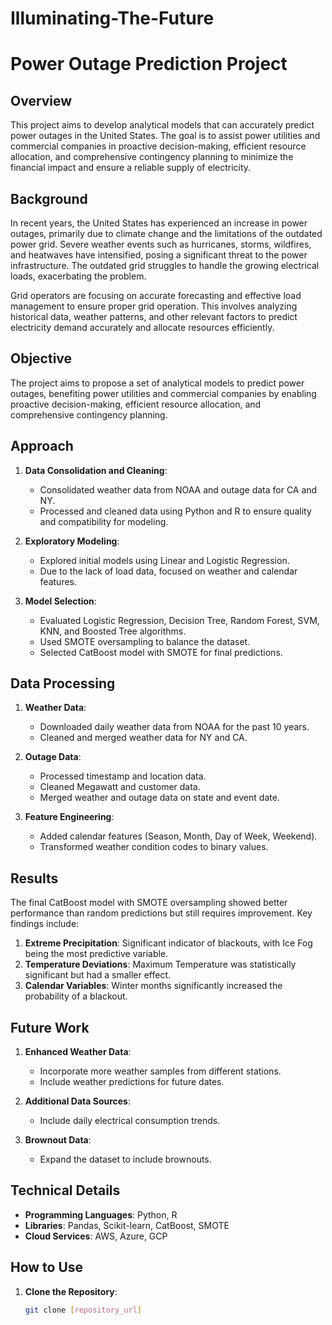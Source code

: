 # Illuminating-The-Future

# Power Outage Prediction Project

## Overview
This project aims to develop analytical models that can accurately predict power outages in the United States. The goal is to assist power utilities and commercial companies in proactive decision-making, efficient resource allocation, and comprehensive contingency planning to minimize the financial impact and ensure a reliable supply of electricity.

## Background
In recent years, the United States has experienced an increase in power outages, primarily due to climate change and the limitations of the outdated power grid. Severe weather events such as hurricanes, storms, wildfires, and heatwaves have intensified, posing a significant threat to the power infrastructure. The outdated grid struggles to handle the growing electrical loads, exacerbating the problem.

Grid operators are focusing on accurate forecasting and effective load management to ensure proper grid operation. This involves analyzing historical data, weather patterns, and other relevant factors to predict electricity demand accurately and allocate resources efficiently.

## Objective
The project aims to propose a set of analytical models to predict power outages, benefiting power utilities and commercial companies by enabling proactive decision-making, efficient resource allocation, and comprehensive contingency planning.

## Approach
1. **Data Consolidation and Cleaning**:
   - Consolidated weather data from NOAA and outage data for CA and NY.
   - Processed and cleaned data using Python and R to ensure quality and compatibility for modeling.

2. **Exploratory Modeling**:
   - Explored initial models using Linear and Logistic Regression.
   - Due to the lack of load data, focused on weather and calendar features.

3. **Model Selection**:
   - Evaluated Logistic Regression, Decision Tree, Random Forest, SVM, KNN, and Boosted Tree algorithms.
   - Used SMOTE oversampling to balance the dataset.
   - Selected CatBoost model with SMOTE for final predictions.

## Data Processing
1. **Weather Data**:
   - Downloaded daily weather data from NOAA for the past 10 years.
   - Cleaned and merged weather data for NY and CA.

2. **Outage Data**:
   - Processed timestamp and location data.
   - Cleaned Megawatt and customer data.
   - Merged weather and outage data on state and event date.

3. **Feature Engineering**:
   - Added calendar features (Season, Month, Day of Week, Weekend).
   - Transformed weather condition codes to binary values.

## Results
The final CatBoost model with SMOTE oversampling showed better performance than random predictions but still requires improvement. Key findings include:
1. **Extreme Precipitation**: Significant indicator of blackouts, with Ice Fog being the most predictive variable.
2. **Temperature Deviations**: Maximum Temperature was statistically significant but had a smaller effect.
3. **Calendar Variables**: Winter months significantly increased the probability of a blackout.

## Future Work
1. **Enhanced Weather Data**:
   - Incorporate more weather samples from different stations.
   - Include weather predictions for future dates.

2. **Additional Data Sources**:
   - Include daily electrical consumption trends.

3. **Brownout Data**:
   - Expand the dataset to include brownouts.

## Technical Details
- **Programming Languages**: Python, R
- **Libraries**: Pandas, Scikit-learn, CatBoost, SMOTE
- **Cloud Services**: AWS, Azure, GCP

## How to Use
1. **Clone the Repository**:
   ```bash
   git clone [repository_url]
